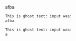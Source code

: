 afba

```bash {"ghostCell":"true","id":"01J2F9VP2M0D8CSX6A9MK83TBK"}
This is ghost text: input was:
afba
```

```bash {"ghostCell":"true","id":"01J2F3XHEZXVAY7A8RS0MMJZQV"}
This is ghost text: input was:
a
```